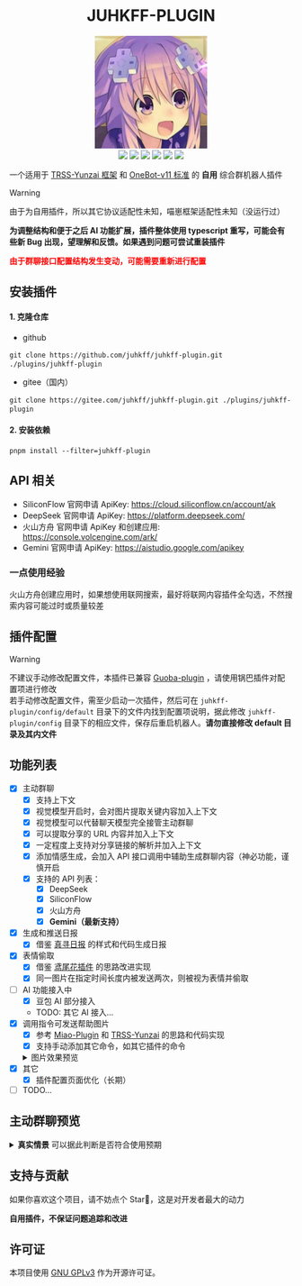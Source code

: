 <div align="center">

# JUHKFF-PLUGIN

<img src="./resources/images/icon.jpg" width = 200px height = 200px/>
<br>
<img src="https://img.shields.io/badge/Gihub-综合插件-skyblue?style=flat-square&logo=github"/>
<img src ="https://img.shields.io/github/license/juhkff/juhkff-plugin"/>
<img src ="https://img.shields.io/github/languages/top/juhkff/juhkff-plugin?logo=github"/>

<img src ="https://img.shields.io/badge/v3-null?label=TRSS-Yunzai"/>
<img src="https://img.shields.io/badge/v11-null?label=OneBot">

<img src="https://count.getloli.com/@juhkff-plugin?juhkff-plugin&theme=random&padding=7&offset=0&align=top&scale=1&pixelated=0&darkmode=auto" />
</div>

一个适用于 [TRSS-Yunzai 框架](https://github.com/TimeRainStarSky/Yunzai) 和 [OneBot-v11 标准](https://onebot.dev) 的 **自用** 综合群机器人插件

> [!WARNING]
> 由于为自用插件，所以其它协议适配性未知，喵崽框架适配性未知（没运行过）
>
> **为调整结构和便于之后 AI 功能扩展，插件整体使用 typescript 重写，可能会有些新 Bug 出现，望理解和反馈。如果遇到问题可尝试重装插件**

<div style="color:red; font-weight:bold;">
由于群聊接口配置结构发生变动，可能需要重新进行配置
</div>

## 安装插件

#### 1. 克隆仓库

- github

```
git clone https://github.com/juhkff/juhkff-plugin.git ./plugins/juhkff-plugin
```

- gitee（国内）

```
git clone https://gitee.com/juhkff/juhkff-plugin.git ./plugins/juhkff-plugin
```

#### 2. 安装依赖

```
pnpm install --filter=juhkff-plugin
```

## API 相关

- SiliconFlow 官网申请 ApiKey: https://cloud.siliconflow.cn/account/ak
- DeepSeek 官网申请 ApiKey: https://platform.deepseek.com/
- 火山方舟 官网申请 ApiKey 和创建应用: https://console.volcengine.com/ark/
- Gemini 官网申请 ApiKey: https://aistudio.google.com/apikey

### 一点使用经验

火山方舟创建应用时，如果想使用联网搜索，最好将联网内容插件全勾选，不然搜索内容可能过时或质量较差

## 插件配置

> [!WARNING]
> 不建议手动修改配置文件，本插件已兼容 [Guoba-plugin](https://github.com/guoba-yunzai/guoba-plugin) ，请使用锅巴插件对配置项进行修改 <br>
> 若手动修改配置文件，需至少启动一次插件，然后可在 `juhkff-plugin/config/default` 目录下的文件内找到配置项说明，据此修改 `juhkff-plugin/config` 目录下的相应文件，保存后重启机器人。**请勿直接修改 default 目录及其内文件**

## 功能列表

- [x] 主动群聊
  - [x] 支持上下文
  - [x] 视觉模型开启时，会对图片提取关键内容加入上下文
  - [x] 视觉模型可以代替聊天模型完全接管主动群聊
  - [x] 可以提取分享的 URL 内容并加入上下文
  - [x] 一定程度上支持对分享链接的解析并加入上下文
  - [x] 添加情感生成，会加入 API 接口调用中辅助生成群聊内容（神必功能，谨慎开启
  - [x] 支持的 API 列表：
    - [x] DeepSeek
    - [x] SiliconFlow
    - [x] 火山方舟
    - [x] **Gemini（最新支持）**  
- [x] 生成和推送日报
  - [x] 借鉴 [真寻日报](https://github.com/HibiKier/nonebot-plugin-zxreport) 的样式和代码生成日报
- [x] 表情偷取
  - [x] 借鉴 [鸢尾花插件](https://github.com/logier/logier-plugins) 的思路改进实现
  - [x] 同一图片在指定时间长度内被发送两次，则被视为表情并偷取
- [ ] AI 功能接入中
  - [x] 豆包 AI 部分接入
  - TODO: 其它 AI 接入...
- [x] 调用指令可发送帮助图片
  - [x] 参考 [Miao-Plugin](https://github.com/yoimiya-kokomi/miao-plugin) 和 [TRSS-Yunzai](https://github.com/TimeRainStarSky/Yunzai) 的思路和代码实现
  - [x] 支持手动添加其它命令，如其它插件的命令
  <details>
    <summary>图片效果预览</summary>
    <img src="./resources/images/help-screenshot.png"/>
  </details>
- [x] 其它
  - [x] 插件配置页面优化（长期）
- [ ] TODO...

## 主动群聊预览

<details>
  <summary><b>真实情景</b> 可以据此判断是否符合使用预期</summary>
  <img src="./resources/images/preview.jpg"/>
</details>

## 支持与贡献

如果你喜欢这个项目，请不妨点个 Star🌟，这是对开发者最大的动力

**自用插件，不保证问题追踪和改进**

## 许可证

本项目使用 [GNU GPLv3](https://choosealicense.com/licenses/gpl-3.0/) 作为开源许可证。
